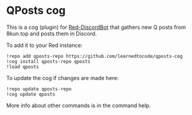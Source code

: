 # QPosts cog

This is a cog (plugin) for [Red-DiscordBot](https://github.com/Cog-Creators/Red-DiscordBot) that gathers new Q posts from 8kun.top and posts them in Discord.

To add it to your Red instance:

```
!repo add qposts-repo https://github.com/learnedtocode/qposts-cog
!cog install qposts-repo qposts
!load qposts
```

To update the cog if changes are made here:

```
!repo update qposts-repo
!cog update qposts
```

More info about other commands is in the command help.
